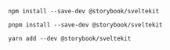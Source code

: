 ```shell renderer="svelte" language="js" packageManager="npm"
npm install --save-dev @storybook/sveltekit
```

```shell renderer="svelte" language="js" packageManager="pnpm"
pnpm install --save-dev @storybook/sveltekit
```

```shell renderer="svelte" language="js" packageManager="yarn"
yarn add --dev @storybook/sveltekit
```

